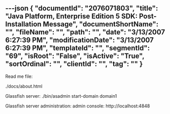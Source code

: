 ---json
{
  "documentId": "2076071803",
  "title": "Java Platform, Enterprise Edition 5 SDK: Post-Installation Message",
  "documentShortName": "",
  "fileName": "",
  "path": "",
  "date": "3/13/2007 6:27:39 PM",
  "modificationDate": "3/13/2007 6:27:39 PM",
  "templateId": "",
  "segmentId": "69",
  "isRoot": "False",
  "isActive": "True",
  "sortOrdinal": "",
  "clientId": "",
  "tag": ""
}
---

Read me file:

./docs/about.html

Glassfish server:
./bin/asadmin start-domain domain1

Glassfish server administration:
admin console:
http://localhost:4848
